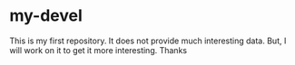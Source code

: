 # my-devel
This is my first repository. It does not provide much interesting data.
But, I will work on it to get it more interesting.
Thanks
